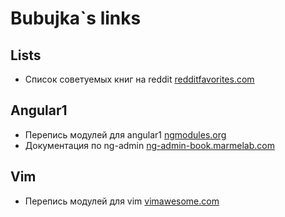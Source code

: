 ---
---
# Bubujka`s links

## Lists
- Список советуемых книг на reddit [redditfavorites.com](https://redditfavorites.com/)

## Angular1
- Перепись модулей для angular1 [ngmodules.org](http://ngmodules.org)
- Документация по ng-admin [ng-admin-book.marmelab.com](https://ng-admin-book.marmelab.com)

## Vim
- Перепись модулей для vim [vimawesome.com](https://vimawesome.com/)
